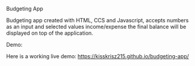 Budgeting App

Budgeting app created with HTML, CCS and Javascript, accepts numbers as an input and selected values income/expense the final balance will be displayed on top of the application.

Demo:

Here is a working live demo: https://kisskrisz215.github.io/budgeting-app/